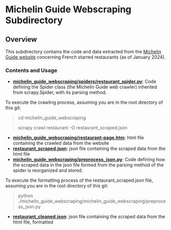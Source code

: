 # Michelin Guide Webscraping Subdirectory

## Overview

This subdirectory contains the code and data extracted from the [Michelin Guide website](https://guide.michelin.com/fr/fr) concerning French starred restaurants (as of January 2024).

### Contents and Usage

- **[michelin_guide_webscraping/spiders/restaurant_spider.py](michelin_guide_webscraping/spiders/restaurant_spider.py)**: Code defining the Spider class (the Michelin Guide web crawler) inherited from scrapy.Spider, with its parsing method.

To execute the crawling process, assuming you are in the root directory of this git:
> cd michelin_guide_webscraping

> scrapy crawl restaurant -O restaurant_scraped.json

- **[michelin_guide_webscraping/restaurant-page.htm](michelin_guide_webscraping/restaurant-page.html)**: html file containing the crawled data from the website
- **[restaurant_scraped.json](restaurant_scraped.json)**: json file containing the scraped data from the html file
- **[michelin_guide_webscraping/preprocess_json.py](michelin_guide_webscraping/preprocess_json.py)**: Code defining how the scraped data in the json file formed from the parsing method of the spider is reorganized and stored.

To execute the formatting process of the restaurant_scraped.json file, assuming you are in the root directory of this git:
> python ./michelin_guide_webscraping/michelin_guide_webscraping/preprocess_json.py

- **[restaurant_cleaned.json](restaurant_cleaned.json)**: json file containing the scraped data from the html file, formatted
